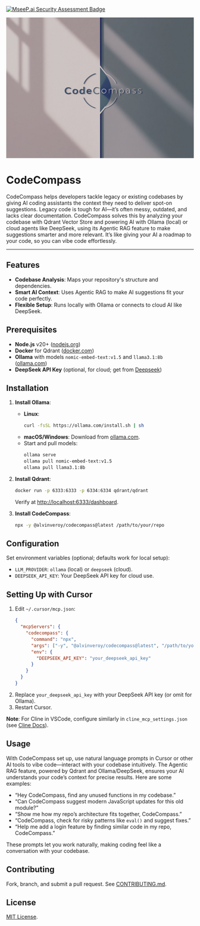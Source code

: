 [![MseeP.ai Security Assessment Badge](https://mseep.net/pr/alvinveroy-codecompass-badge.png)](https://mseep.ai/app/alvinveroy-codecompass)

![CodeCompass Logo](https://raw.githubusercontent.com/alvinveroy/CodeCompass/main/docs/images/logo.png)

# CodeCompass

CodeCompass helps developers tackle legacy or existing codebases by giving AI coding assistants the context they need to deliver spot-on suggestions. Legacy code is tough for AI—it’s often messy, outdated, and lacks clear documentation. CodeCompass solves this by analyzing your codebase with Qdrant Vector Store and powering AI with Ollama (local) or cloud agents like DeepSeek, using its Agentic RAG feature to make suggestions smarter and more relevant. It’s like giving your AI a roadmap to your code, so you can vibe code effortlessly.

---

## Features

- **Codebase Analysis**: Maps your repository's structure and dependencies.
- **Smart AI Context**: Uses Agentic RAG to make AI suggestions fit your code perfectly.
- **Flexible Setup**: Runs locally with Ollama or connects to cloud AI like DeepSeek.

## Prerequisites

- **Node.js** v20+ ([nodejs.org](https://nodejs.org))
- **Docker** for Qdrant ([docker.com](https://www.docker.com))
- **Ollama** with models `nomic-embed-text:v1.5` and `llama3.1:8b` ([ollama.com](https://ollama.com))
- **DeepSeek API Key** (optional, for cloud; get from [Deepseek](https://platform.deepseek.com))

## Installation

1. **Install Ollama**:
   - **Linux**:
     ```bash
     curl -fsSL https://ollama.com/install.sh | sh
     ```
   - **macOS/Windows**: Download from [ollama.com](https://ollama.com/download).
   - Start and pull models:
     ```bash
     ollama serve
     ollama pull nomic-embed-text:v1.5
     ollama pull llama3.1:8b
     ```

2. **Install Qdrant**:
   ```bash
   docker run -p 6333:6333 -p 6334:6334 qdrant/qdrant
   ```
   Verify at [http://localhost:6333/dashboard](http://localhost:6333/dashboard).

3. **Install CodeCompass**:
   ```bash
   npx -y @alvinveroy/codecompass@latest /path/to/your/repo
   ```

## Configuration

Set environment variables (optional; defaults work for local setup):
- `LLM_PROVIDER`: `ollama` (local) or `deepseek` (cloud).
- `DEEPSEEK_API_KEY`: Your DeepSeek API key for cloud use.

## Setting Up with Cursor

1. Edit `~/.cursor/mcp.json`:
   ```json
   {
     "mcpServers": {
       "codecompass": {
         "command": "npx",
         "args": ["-y", "@alvinveroy/codecompass@latest", "/path/to/your/repo"],
         "env": {
           "DEEPSEEK_API_KEY": "your_deepseek_api_key"
         }
       }
     }
   }
   ```
2. Replace `your_deepseek_api_key` with your DeepSeek API key (or omit for Ollama).
3. Restart Cursor.

**Note**: For Cline in VSCode, configure similarly in `cline_mcp_settings.json` (see [Cline Docs](https://github.com/saoudrizwan/claude-dev)).

## Usage

With CodeCompass set up, use natural language prompts in Cursor or other AI tools to vibe code—interact with your codebase intuitively. The Agentic RAG feature, powered by Qdrant and Ollama/DeepSeek, ensures your AI understands your code’s context for precise results. Here are some examples:

- “Hey CodeCompass, find any unused functions in my codebase.”
- “Can CodeCompass suggest modern JavaScript updates for this old module?”
- “Show me how my repo’s architecture fits together, CodeCompass.”
- “CodeCompass, check for risky patterns like `eval()` and suggest fixes.”
- “Help me add a login feature by finding similar code in my repo, CodeCompass.”

These prompts let you work naturally, making coding feel like a conversation with your codebase.

## Contributing

Fork, branch, and submit a pull request. See [CONTRIBUTING.md](https://github.com/alvinveroy/CodeCompass/blob/main/CONTRIBUTING.md).

## License

[MIT License](https://github.com/alvinveroy/CodeCompass/blob/main/LICENSE).